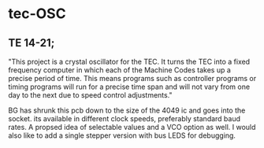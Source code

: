 # tec-OSC


## TE 14-21; 
"This project is a crystal oscillator for the
TEC. It turns the TEC into a fixed frequency computer in which each of the
Machine Codes takes up a precise period
of time.
This means programs such as controller
programs or timing programs will run for
a precise time span and will not vary from
one day to the next due to speed control
adjustments."

BG has shrunk this pcb down to the size of the 4049 ic and goes into the socket. its available in different clock speeds, preferably standard baud rates.
A propsed idea of selectable values and a VCO option as well.
I would also like to add a single stepper version with bus LEDS for debugging.

